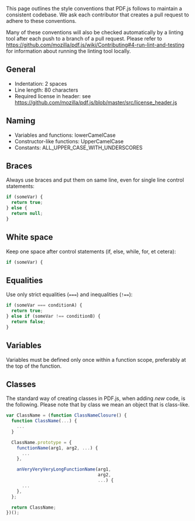 This page outlines the style conventions that PDF.js follows to maintain a consistent codebase. We ask each contributor that creates a pull request to adhere to these conventions.  

Many of these conventions will also be checked automatically by a linting tool after each push to a branch of a pull request. Please refer to https://github.com/mozilla/pdf.js/wiki/Contributing#4-run-lint-and-testing for information about running the linting tool locally.

## General
* Indentation: 2 spaces
* Line length: 80 characters
* Required license in header: see https://github.com/mozilla/pdf.js/blob/master/src/license_header.js

## Naming
* Variables and functions: lowerCamelCase
* Constructor-like functions: UpperCamelCase
* Constants: ALL_UPPER_CASE_WITH_UNDERSCORES

## Braces
Always use braces and put them on same line, even for single line control statements:

```javascript
if (someVar) {
  return true;
} else {
  return null;
}
```

## White space
Keep one space after control statements (if, else, while, for, et cetera):

```javascript
if (someVar) {
```

## Equalities
Use only strict equalities (`===`) and inequalities (`!==`):

```javascript
if (someVar === conditionA) {
  return true;
} else if (someVar !== conditionB) {
  return false;
}
```

## Variables
Variables must be defined only once within a function scope, preferably at the top of the function.

## Classes
The standard way of creating classes in PDF.js, when adding *new* code, is the following. Please note that by class we mean an object that is class-like.

```javascript
var ClassName = (function ClassNameClosure() {
  function ClassName(...) {
    ...
  }

  ClassName.prototype = {
    functionName(arg1, arg2, ...) {
      ...
    },

    anVeryVeryVeryLongFunctionName(arg1,
                                   arg2,
                                   ...) {
      ...
    },
  };

  return ClassName;
})();
```